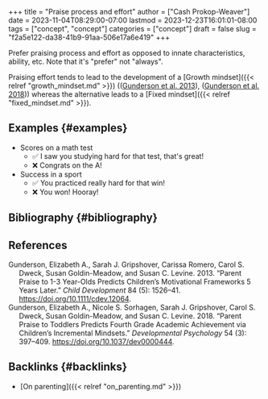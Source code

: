 +++
title = "Praise process and effort"
author = ["Cash Prokop-Weaver"]
date = 2023-11-04T08:29:00-07:00
lastmod = 2023-12-23T16:01:01-08:00
tags = ["concept", "concept"]
categories = ["concept"]
draft = false
slug = "f2a5e122-da38-41b9-91aa-506e17a6e419"
+++

Prefer praising process and effort as opposed to innate characteristics, ability, etc. Note that it's "prefer" not "always".

Praising effort tends to lead to the development of a [Growth mindset]({{< relref "growth_mindset.md" >}}) ((<a href="#citeproc_bib_item_1">Gunderson et al. 2013</a>), (<a href="#citeproc_bib_item_2">Gunderson et al. 2018</a>)) whereas the alternative leads to a [Fixed mindset]({{< relref "fixed_mindset.md" >}}).


## Examples {#examples}

-   Scores on a math test
    -   ✅ I saw you studying hard for that test, that's great!
    -   ❌ Congrats on the A!
-   Success in a sport
    -   ✅ You practiced really hard for that win!
    -   ❌ You won! Hooray!


## Bibliography {#bibliography}

## References

<style>.csl-entry{text-indent: -1.5em; margin-left: 1.5em;}</style><div class="csl-bib-body">
  <div class="csl-entry"><a id="citeproc_bib_item_1"></a>Gunderson, Elizabeth A., Sarah J. Gripshover, Carissa Romero, Carol S. Dweck, Susan Goldin-Meadow, and Susan C. Levine. 2013. “Parent Praise to 1-3 Year-Olds Predicts Children’s Motivational Frameworks 5 Years Later.” <i>Child Development</i> 84 (5): 1526–41. <a href="https://doi.org/10.1111/cdev.12064">https://doi.org/10.1111/cdev.12064</a>.</div>
  <div class="csl-entry"><a id="citeproc_bib_item_2"></a>Gunderson, Elizabeth A., Nicole S. Sorhagen, Sarah J. Gripshover, Carol S. Dweck, Susan Goldin-Meadow, and Susan C. Levine. 2018. “Parent Praise to Toddlers Predicts Fourth Grade Academic Achievement via Children’s Incremental Mindsets.” <i>Developmental Psychology</i> 54 (3): 397–409. <a href="https://doi.org/10.1037/dev0000444">https://doi.org/10.1037/dev0000444</a>.</div>
</div>



## Backlinks {#backlinks}

-   [On parenting]({{< relref "on_parenting.md" >}})
